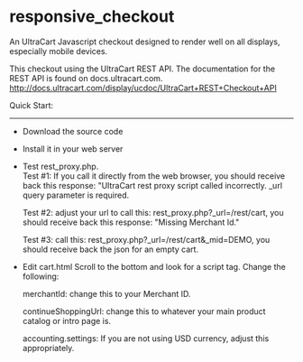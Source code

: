 responsive_checkout
===================

An UltraCart Javascript checkout designed to render well on all displays, especially mobile devices.

This checkout using the UltraCart REST API.
The documentation for the REST API is found on docs.ultracart.com.
http://docs.ultracart.com/display/ucdoc/UltraCart+REST+Checkout+API

Quick Start:
____________
 * Download the source code
 * Install it in your web server
 * Test rest_proxy.php.  
   Test #1: If you call it directly from the web browser, you should receive back this response: "UltraCart rest proxy script called incorrectly.  _url query parameter is required.
   
   Test #2:  adjust your url to call this:   rest_proxy.php?_url=/rest/cart, you should receive back this response: "Missing Merchant Id."
   
   Test #3:  call this: rest_proxy.php?_url=/rest/cart&_mid=DEMO, you should receive back the json for an empty cart.

 * Edit cart.html
   Scroll to the bottom and look for a script tag.  Change the following:
   
   merchantId: change this to your Merchant ID.
   
   continueShoppingUrl: change this to whatever your main product catalog or intro page is.
   
   accounting.settings: If you are not using USD currency, adjust this appropriately.
